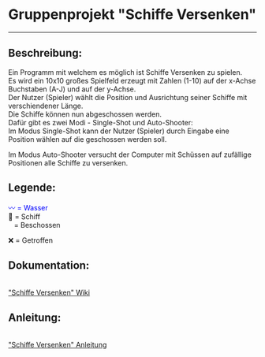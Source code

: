 # Gruppenprojekt "Schiffe Versenken"
***
<h2>Beschreibung:</h2>
Ein Programm mit welchem es möglich ist Schiffe Versenken zu spielen.<br />
Es wird ein 10x10 großes Spielfeld erzeugt mit Zahlen (1-10)  auf der x-Achse Buchstaben (A-J) und auf der y-Achse.<br />
Der Nutzer (Spieler) wählt die Position und Ausrichtung seiner Schiffe mit verschiendener Länge.<br />
Die Schiffe können nun abgeschossen werden.<br />
Dafür gibt es zwei Modi - Single-Shot und Auto-Shooter:<br />
Im Modus Single-Shot kann der Nutzer (Spieler) durch Eingabe eine Position wählen auf die geschossen werden soll.<br />
<p>Im Modus Auto-Shooter versucht der Computer mit Schüssen auf zufällige Positionen alle Schiffe zu versenken.<p/> 
<h2>Legende:</h2>
<span style="color:blue">〰️ = Wasser</span><br />
🚢 = Schiff<br />
&nbsp; &nbsp;= Beschossen<br />
<p>❌ = Getroffen</p>

<h2> Dokumentation:</h2>
<br /> <a href="https://github.com/fri-sel/schiffe/wiki/Dokumentation-des-Projekts:-%22Schiffe-Versenken%22">"Schiffe Versenken" Wiki</a> <br />

<h2>Anleitung:</h2>
<br /> <a href="https://github.com/fri-sel/schiffe/wiki/Anleitung">"Schiffe Versenken" Anleitung </a> <br />
